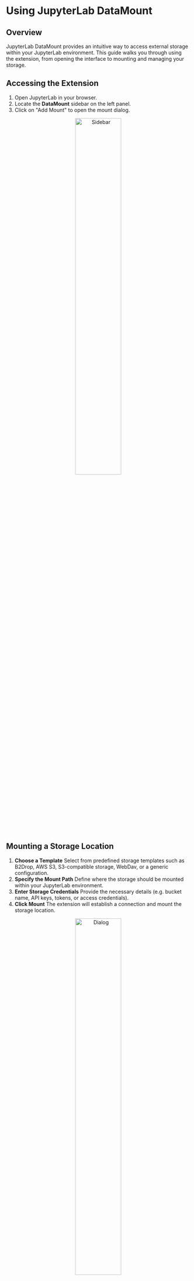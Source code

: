 # Using JupyterLab DataMount

## Overview

JupyterLab DataMount provides an intuitive way to access external storage within your JupyterLab environment. This guide walks you through using the extension, from opening the interface to mounting and managing your storage.

## Accessing the Extension

1. Open JupyterLab in your browser.
2. Locate the **DataMount** sidebar on the left panel.
3. Click on "Add Mount" to open the mount dialog.

<div style="text-align: center;">
  <img src="https://jsc-jupyter.github.io/jupyterlab-data-mount/images/sidebar.png" alt="Sidebar" style="width: 50%;">
</div>

## Mounting a Storage Location

1. **Choose a Template**
   Select from predefined storage templates such as B2Drop, AWS S3, S3-compatible storage, WebDav, or a generic configuration.
2. **Specify the Mount Path**
   Define where the storage should be mounted within your JupyterLab environment.
3. **Enter Storage Credentials**
   Provide the necessary details (e.g. bucket name, API keys, tokens, or access credentials).
4. **Click Mount**
   The extension will establish a connection and mount the storage location.

<div style="text-align: center;">
  <img src="https://jsc-jupyter.github.io/jupyterlab-data-mount/images/dialog.png" alt="Dialog" style="width: 50%;">
</div>

## Managing Mounted Storage

- **Open Directory**: Open directory of mounted storage.
- **Show settings**: Show settings used during the mount process.
- **Unmount**: Unmount external storage location.

<div style="text-align: center;">
  <img src="https://jsc-jupyter.github.io/jupyterlab-data-mount/images/mountlist.png" alt="Mountlist" style="width: 30%;">
</div>

## Working with Mounted Storage

- **Access Files**: Mounted storage will appear in the JupyterLab file browser, allowing you to open, edit, and manage files as if they were local.
- **Read-Only vs Read-Write**: Some mounts may be read-only, depending on the configuration.
- **Performance Considerations**: Remote storage access speed depends on network conditions and storage provider.

## Remembering Mounts

**If activated** by the administrator, you can remember mount configurations that persist across JupyterLab restarts.
When adding a new mount, enable **“Remember this mount”** to save its settings.
The next time you open JupyterLab, they will be mounted during startup.

This feature is especially useful if you frequently connect to the same external storage (e.g., B2DROP, S3, or institutional services).

> Your credentials will be stored in plain text in `$JUPYTERLAB_DATA_MOUNT_REMEMBER_FILE`.

<div style="text-align: center;">
  <img src="https://jsc-jupyter.github.io/jupyterlab-data-mount/images/remember_1.png" alt="RememberFeature" style="width: 70%;">
</div>

## Preconfigured Mounts

Before starting the JupyterLab, one can preconfigure data mounts.
These mounts are set up by administrators and cannot be modified by the user. The underlying configurations remain hidden, ensuring that sensitive credentials are not exposed. This feature allows users to access shared datasets securely for tasks such as data visualization, analysis, or workshops without requiring direct access to storage credentials.
Preconfigured mounts are displayed in _italic_ and only provide the **"Open Directory"** button.

<div style="text-align: center;">
  <img src="https://jsc-jupyter.github.io/jupyterlab-data-mount/images/mountlist_ext.png" alt="Mountlist" style="width: 30%;">
</div>

## Next Steps

Now that you’ve learned how to mount storage, explore the [Storage Templates](#) section for specific details on configuring B2Drop, AWS S3, WebDav, and other storage options.
